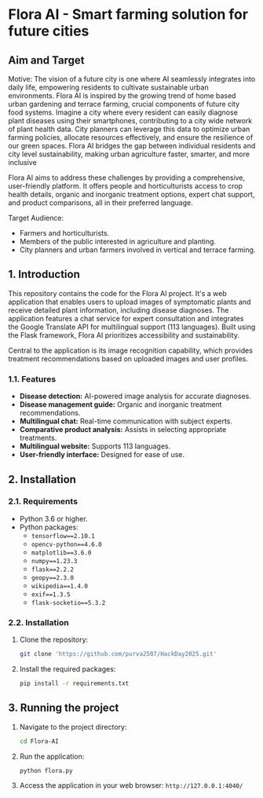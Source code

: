 

# Flora AI - Smart farming solution for future cities

## Aim and Target

Motive:
The vision of a future city is one where AI seamlessly integrates into daily life, empowering residents to cultivate sustainable urban environments. Flora AI is inspired by the growing trend of home based urban gardening and terrace farming, crucial components of future city food systems. Imagine a city where every resident can easily diagnose plant diseases using their smartphones, contributing to a city wide network of plant health data. City planners can leverage this data to optimize urban farming policies, allocate resources effectively, and ensure the resilience of our green spaces. Flora AI bridges the gap between individual residents and city level sustainability, making urban agriculture faster, smarter, and more inclusive

Flora AI aims to address these challenges by providing a comprehensive, user-friendly platform. It offers people and horticulturists access to crop health details, organic and inorganic treatment options, expert chat support, and product comparisons, all in their preferred language.

Target Audience:

* Farmers and horticulturists.
* Members of the public interested in agriculture and planting.
* City planners and urban farmers involved in vertical and terrace farming.

## 1. Introduction

This repository contains the code for the Flora AI project. It's a web application that enables users to upload images of symptomatic plants and receive detailed plant information, including disease diagnoses. The application features a chat service for expert consultation and integrates the Google Translate API for multilingual support (113 languages). Built using the Flask framework, Flora AI prioritizes accessibility and sustainability.

Central to the application is its image recognition capability, which provides treatment recommendations based on uploaded images and user profiles. 

### 1.1. Features

* **Disease detection:** AI-powered image analysis for accurate diagnoses.
* **Disease management guide:** Organic and inorganic treatment recommendations.
* **Multilingual chat:** Real-time communication with subject experts.
* **Comparative product analysis:** Assists in selecting appropriate treatments.
* **Multilingual website:** Supports 113 languages.
* **User-friendly interface:** Designed for ease of use.

## 2. Installation

### 2.1. Requirements

* Python 3.6 or higher.
* Python packages:
    * `tensorflow==2.10.1`
    * `opencv-python==4.6.0`
    * `matplotlib==3.6.0`
    * `numpy==1.23.3`
    * `flask==2.2.2`
    * `geopy==2.3.0`
    * `wikipedia==1.4.0`
    * `exif==1.3.5`
    * `flask-socketio==5.3.2`

### 2.2. Installation

1.  Clone the repository:

    ```bash
    git clone 'https://github.com/purva2507/HackDay2025.git'

    ```

2.  Install the required packages:

    ```bash
    pip install -r requirements.txt
    ```


## 3. Running the project

1.  Navigate to the project directory:

    ```bash
    cd Flora-AI
    ```

2.  Run the application:

    ```bash
    python flora.py
    ```

3.  Access the application in your web browser: `http://127.0.0.1:4040/`

